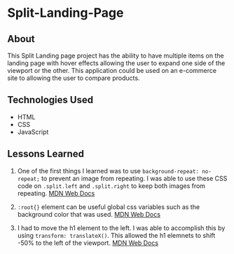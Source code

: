 # Split-Landing-Page

## About 
This Split Landing page project has the ability to have multiple items on the landing page with hover effects allowing the user to expand one side of the viewport or the other.  This application could be used on an e-commerce site to allowing the user to compare products.

## Technologies Used
- HTML
- CSS
- JavaScript

## Lessons Learned
1.  One of the first things I learned was to use `background-repeat: no-repeat;` to prevent an image from repeating. I was able to use these CSS code on `.split.left` and `.split.right` to keep both images from repeating. 
[MDN Web Docs](https://developer.mozilla.org/en-US/docs/Web/CSS/background-repeat)

2. `:root{}` element can be useful global css variables such as the background color that was used.
[MDN Web Docs](https://developer.mozilla.org/en-US/docs/Web/CSS/:root)

3. I had to move the h1 element to the left.  I was able to accomplish this by using `transform: translateX()`. This allowed the h1 elemnets to shift -50% to the left of the viewport.
[MDN Web Docs](https://developer.mozilla.org/en-US/docs/Web/CSS/transform-function/translateX())
